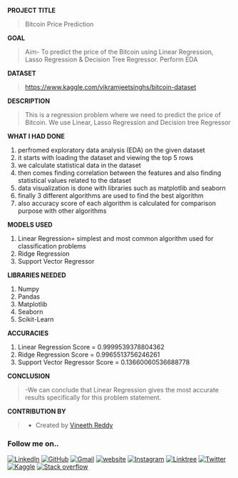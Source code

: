 **PROJECT TITLE**

>Bitcoin Price Prediction

**GOAL**

>Aim- To predict the price of the Bitcoin using Linear Regression, Lasso Regression & Decision Tree Regressor. Perform EDA

**DATASET**

>https://www.kaggle.com/vikramjeetsinghs/bitcoin-dataset

**DESCRIPTION**

>This is a regression problem where we need to predict the price of Bitcoin. We use Linear, Lasso Regression and Decision tree Regressor

**WHAT I HAD DONE**

1. perfromed exploratory data analysis (EDA) on the given dataset
2. it starts with loading the dataset and viewing the top 5 rows
3. we calculate statistical data in the dataset
4. then comes finding correlation between the features and also finding statistical values related to the dataset
5. data visualization is done with libraries such as matplotlib and seaborn
6. finally 3 different algorithms are used to find the best algorithm 
7. also accuracy score of each algorithm is calculated for comparison purpose with other algorithms

**MODELS USED**

1. Linear Regression= simplest and most common algorithm used for classification problems
2. Ridge Regression
3. Support Vector Regressor


**LIBRARIES NEEDED**

1. Numpy
2. Pandas
3. Matplotlib
4. Seaborn
5. Scikit-Learn

**ACCURACIES**

1. Linear Regression Score = 0.9999539378804362
2. Ridge Regression Score = 0.9965513756246261
3. Support Vector Regressor Score = 0.13660060536688778

**CONCLUSION**

>-We can conclude that Linear Regression gives the most accurate results specifically for this problem statement.

**CONTRIBUTION BY**

>- Created by [Vineeth Reddy](https://linktr.ee/vineethreddy1997)

### Follow me on..
[![LinkedIn](https://img.shields.io/badge/linkedin-%230077B5.svg?style=for-the-badge&logo=linkedin&logoColor=white)](https://www.linkedin.com/in/vineethreddy1997/)
[![GitHub](https://img.shields.io/badge/github-%23121011.svg?style=for-the-badge&logo=github&logoColor=white)](https://github.com/VineethReddy1997)
[![Gmail](https://img.shields.io/badge/Gmail-D14836?style=for-the-badge&logo=gmail&logoColor=white)](mailto:vineethreddywithds@gmail.com)
[![website](https://img.shields.io/badge/website-000000?style=for-the-badge&logo=About.me&logoColor=white)](https://vineethdata.github.io/)
[![Instagram](https://img.shields.io/badge/Instagram-E4405F?style=for-the-badge&logo=instagram&logoColor=white)](https://www.instagram.com/vineeth_reddy_2426/)
[![Linktree](https://img.shields.io/badge/linktree-39E09B?style=for-the-badge&logo=linktree&logoColor=white)](https://linktr.ee/vineethreddy1997)
[![Twitter](https://img.shields.io/badge/Twitter-1DA1F2?style=for-the-badge&logo=twitter&logoColor=white)](https://twitter.com/gangulavineeth1)
[![Kaggle](https://img.shields.io/badge/Kaggle-20BEFF?style=for-the-badge&logo=Kaggle&logoColor=white)](https://www.kaggle.com/vineethreddygangula)
[![Stack overflow](https://img.shields.io/badge/Stack_Overflow-FE7A16?style=for-the-badge&logo=stack-overflow&logoColor=white)](https://stackoverflow.com/users/18168904/vineeth-reddy-gangula)
